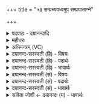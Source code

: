 +++
title = "५३ सम्प्रच्यवध्वमुप सम्प्रयाताग्ने"

+++
<details><summary>पदपाठः - दयानन्दादि</summary>

स॒म्प्रच्य॑वध्व॒मिति॑ स॒म्ऽप्रच्य॑वध्वम्। उप। स॒म्प्रया॒तेति॑ स॒म्ऽप्रया॑त। अग्ने॑। प॒थः। दे॒व॒याना॒निति॑ देव॒ऽयाना॑न्। कृ॒णु॒ध्व॒म्। पुन॒रिति॒ पुनः॑। कृ॒ण्वा॒ना। पि॒तरा॑। युवा॑ना। अ॒न्वाता॑ꣳसी॒दित्य॑नुऽआता॑ꣳसीत्। त्वयि॑। तन्तु॑म। ए॒तम्। ५३।
</details>

<details><summary>महीधरः</summary>

म० मन्त्रदृगृषीनाह । हे ऋषयः, एतमग्निं यूयं संप्रच्यवध्वमग्निं प्रत्यागच्छत । उप संप्रयात च आगत्य सम्यक् प्राप्नुत । संप्रच्यवध्वमुप संप्रयातेत्यमूनेतदृषीनाह । 'समेनं प्रच्यवध्वमुप चैनᳪं᳭ संप्रयात' (८ । ६ । ३ । २२) इति श्रुतेः । एवमृषीनुक्त्वाग्निमाह हे अग्ने, देवयानान् पथः कृणुध्वं कुरु वचनव्यत्ययः । देवा यायन्ते प्राप्यन्ते यैस्ते देवयानास्तान् ‘करणाधिकरणयोश्च' (पा० ३ । ३ । ११७) इति ल्युट् । देवलोकप्राप्तिहेतून्मार्गान्कुर्वित्यर्थः । हे अग्ने, यत ऋषय एतं तन्तुं यज्ञं त्वयि अन्वातांसीत् अतानिषुः अनुक्रमेण विस्तारितवन्तः । वचनव्यत्ययः । कीदृशा ऋषयः । पुनः भूयः पितरा वाङ्मनसे युवाना तरुणौ अयातयामावन्योन्यसङ्गतौ कृण्वानाः कुर्वाणाः । स्वादेः कृञः शानच् । विभक्तेराकारः । संयताभ्यां वाङ्मनसाभ्यामेव यज्ञसाधनात् ते संयते कुर्वाणाः जितेन्द्रिया इत्यर्थः । पुनः कुर्वाणाः पितरा युवानेति 'वाक् चैव मनश्च पितरा युवाना' ( २२ ) इति श्रुतेः ॥ ५३ ॥  
चतुःपञ्चाशी। |
</details>

<details><summary>अधिमन्त्रम् (VC)</summary>

- अग्निर्देवता
- परमेष्ठी ऋषिः
- भुरिगार्षी पङ्क्तिः
- पञ्चमः
</details>

<details><summary>दयानन्द-सरस्वती (हि) - विषयः</summary>

स्त्री-पुरुष कैसे विवाह करके क्या करें, यह विषय अगले मन्त्र में कहा है ॥
</details>

<details><summary>दयानन्द-सरस्वती (हि) - पदार्थः</summary>

पदार्थान्वयभाषाः -  हे मनुष्यो ! तुम लोग विद्याओं को (उपसंप्रयात) अच्छे प्रकार प्राप्त होओ (देवयानान्) धार्मिकों के (पथः) मार्गों से (संप्रच्यवध्वम्) सम्यक् चलो, धर्म को (कृणुध्वम्) करो। हे (अग्ने) विद्वान् पितामह ! (त्वयि) तुम्हारे बने रहते ही (पितरा) रक्षा करनेवाले माता-पिता तुम्हारे पुत्र आदि ब्रह्मचर्य्य को (कृण्वाना) करते हुए (युवाना) पूर्ण युवावस्था को प्राप्त हो और स्वयंवर विवाह कर (पुनः) पश्चात् (एतम्) गर्भाधानादिरीति से यथोक्त (तन्तुम्) सन्तान को (अन्वातांसीत्) अनुकूल उत्पन्न करें ॥५३ ॥
</details>

<details><summary>दयानन्द-सरस्वती (हि) - भावार्थः</summary>

भावार्थभाषाः -  कुमार स्त्रीपुरुष धर्मयुक्त सेवन किये ब्रह्मचर्य्य से पूर्ण विद्या पढ़ आप धार्मिक हो पूर्ण युवावस्था की प्राप्ति में कन्याओं की पुरुष और पुरुषों की कन्या परीक्षा कर अत्यन्त प्रीति के साथ चित्त से परस्पर आकर्षित होके अपनी इच्छा से विवाह कर, धर्मानुकूल सन्तानों को उत्पन्न और सेवा से अपने माता पिता का संतोष कर के आप्त विद्वानों के मार्ग से निरन्तर चलें और जैसे धर्म के मार्गों को सरल करें, वैसे ही भूमि, जल और अन्तरिक्ष के मार्गों को भी बनावें ॥५३ ॥
</details>

<details><summary>दयानन्द-सरस्वती (सं) - विषयः</summary>

कथं विवाहं कृत्वा किं कुर्य्यातामित्याह ॥
</details>

<details><summary>दयानन्द-सरस्वती (सं) - पदार्थः</summary>

पदार्थान्वयभाषाः -  हे मनुष्याः ! यूयं विद्या उपसम्प्रयात देवयानान् पथः सम्प्रच्यवध्वं धर्मं कृणुध्वम्। हे अग्ने ! त्वयि पितामहे विद्यमाने सति पितरा ब्रह्मचर्य्यं कृण्वाना युवाना भूत्वा स्वयंवरं विवाहं कृत्वा पुनरेतं तन्तुमन्वातांसीत् ॥५३ ॥
</details>

<details><summary>दयानन्द-सरस्वती (सं) - भावार्थः</summary>

भावार्थभाषाः -  कुमारा धर्म्येण सेवितब्रह्मचर्य्येण पूर्णा विद्या अधीत्य स्वयं धार्मिका भूत्वा पूर्णयुवावस्थायां प्राप्तायां कन्यानां पुरुषाः पुरुषाणां च कन्याः परीक्षां कृत्वाऽत्यन्तप्रीत्याऽऽकर्षितहृदयाः स्वेच्छया विवाहं विधाय धर्मेण सन्तानानुत्पाद्य सेवया मातापितरौ च सन्तोष्याप्तानां विदुषां मार्गं सततमन्वाययुः, यथा सरलान् धर्ममार्गान् कुर्य्युस्तथैव भूमिजलान्तरिक्षमार्गानपि निष्पादयेरन् ॥५३ ॥
</details>

<details><summary>सविता जोशी ← दयानन्दः (म) - भावार्थः</summary>

भावार्थभाषाः -  तरुण स्त्री-पुरुषांनी धर्माने वागावे व ब्रह्मचर्य पाळून पूर्ण विद्या शिकावी व स्वतः धार्मिक बनून पूर्ण युवावस्था प्राप्त करावी, तसेच स्त्रीने पुरुषाची व पुरुषाने स्त्रीची परीक्षा करून प्रेमाने परस्परांचे चित्त आकर्षित करून घ्यावे. आपल्या पसंतीने विवाह करावा व धर्मानुकूल संताने उत्पन्न करावीत. माता व पिता यांची सेवा करून त्यांना संतुष्ट करावे. आप्त विद्वानांच्या धर्म मार्गाने सहजतेने चालावे, तसेच भूमी, जल व अंतरिक्षातील मार्गही बनवावे.
</details>